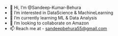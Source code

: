 - 👋 Hi, I’m @Sandeep-Kumar-Behura
- 👀 I’m interested in DataScience & MachineLearning
- 🌱 I’m currently learning ML & Data Analysis
- 💞️ I’m looking to collaborate on Amazon
- 📫 Reach me at - sandeepbehura55@gmail.com
